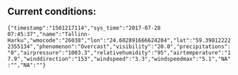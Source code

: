 ## Current conditions: 
 ``` {"timestamp":"1501217114","sys_time":"2017-07-28 07:45:37","name":"Tallinn-Harku","wmocode":"26038","lon":"24.602891666624284","lat":"59.398122222355134","phenomenon":"Overcast","visibility":"20.0","precipitations":"0","airpressure":"1003.3","relativehumidity":"95","airtemperature":"17.9","winddirection":"153","windspeed":"3.3","windspeedmax":"5.1","NA":"","NA":""} ```
